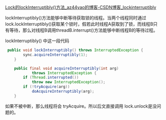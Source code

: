 [ Lock的lockInterruptibly()方法\_az44yao的博客-CSDN博客\_lockinterruptibly](https://blog.csdn.net/az44yao/article/details/105134306)

lockInterruptibly()方法能够中断等待获取锁的线程。当两个线程同时通过lock.lockInterruptibly()获取某个锁时，假若此时线程A获取到了锁，而线程B只有等待，那么对线程B调用threadB.interrupt()方法能够中断线程B的等待过程。

lockInterruptibly() 中这一段代码
```java
 public void lockInterruptibly() throws InterruptedException {
        sync.acquireInterruptibly(1);
    }
```

```java
    public final void acquireInterruptibly(int arg)
            throws InterruptedException {
        if (Thread.interrupted())
            throw new InterruptedException();
        if (!tryAcquire(arg))
            doAcquireInterruptibly(arg);
    }
```
如果不被中断，那么线程将会 tryAcquire。所以后文直接调用 lock.unlock是没问题的。
